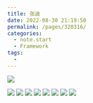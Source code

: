 ```yaml
---
title: 张迪
date: 2022-08-30 21:19:50
permalink: /pages/320316/
categories:
  - note.start
  - Framework
tags:
  - 
---
```

![](https://raw.githubusercontent.com/Github-Mr-Sen/image_store/main/%E5%BC%A0%E8%BF%AA/%25E5%25BE%25AE%25E4%25BF%25A1%25E5%259B%25BE%25E7%2589%2587_20220830204547.jpg)

![](https://raw.githubusercontent.com/Github-Mr-Sen/image_store/main/%E5%BC%A0%E8%BF%AA/%25E5%25BE%25AE%25E4%25BF%25A1%25E5%259B%25BE%25E7%2589%2587_20220830204531.jpg)
![](https://raw.githubusercontent.com/Github-Mr-Sen/image_store/main/%E5%BC%A0%E8%BF%AA/%E5%BE%AE%E4%BF%A1%E5%9B%BE%E7%89%87_20220830204539.jpg)
![](https://raw.githubusercontent.com/Github-Mr-Sen/image_store/main/%E5%BC%A0%E8%BF%AA/%E5%BE%AE%E4%BF%A1%E5%9B%BE%E7%89%87_20220830204543.jpg)
![](https://raw.githubusercontent.com/Github-Mr-Sen/image_store/main/%E5%BC%A0%E8%BF%AA/%E5%BE%AE%E4%BF%A1%E5%9B%BE%E7%89%87_20220830204551.jpg)
![](https://raw.githubusercontent.com/Github-Mr-Sen/image_store/main/%E5%BC%A0%E8%BF%AA/%E5%BE%AE%E4%BF%A1%E5%9B%BE%E7%89%87_20220830204535.jpg)
![](https://raw.githubusercontent.com/Github-Mr-Sen/image_store/main/%E5%BC%A0%E8%BF%AA/%E5%BE%AE%E4%BF%A1%E5%9B%BE%E7%89%87_20220830204527.jpg)
![](https://raw.githubusercontent.com/Github-Mr-Sen/image_store/main/%E5%BC%A0%E8%BF%AA/%E5%BE%AE%E4%BF%A1%E5%9B%BE%E7%89%87_20220830204522.jpg)
![](https://raw.githubusercontent.com/Github-Mr-Sen/image_store/main/%E5%BC%A0%E8%BF%AA/%E5%BE%AE%E4%BF%A1%E5%9B%BE%E7%89%87_20220830204514.jpg)
